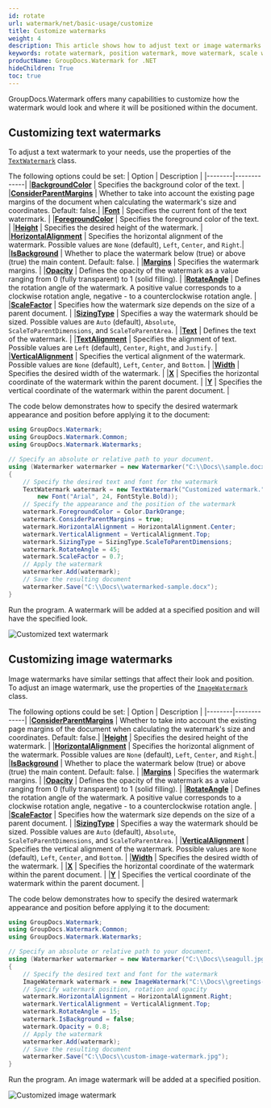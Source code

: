 ```yaml
---
id: rotate
url: watermark/net/basic-usage/customize
title: Customize watermarks
weight: 4
description: This article shows how to adjust text or image watermarks to your needs.
keywords: rotate watermark, position watermark, move watermark, scale watermark
productName: GroupDocs.Watermark for .NET
hideChildren: True
toc: true
---
```

GroupDocs.Watermark offers many capabilities to customize how the watermark would look and where it will be positioned within the document.

## Customizing text watermarks

To adjust a text watermark to your needs, use the properties of the [`TextWatermark`](https://reference.groupdocs.com/watermark/net/groupdocs.watermark.watermarks/textwatermark/#properties) class. 

The following options could be set:
| Option | Description |
|--------|-------------|
|**[BackgroundColor](https://reference.groupdocs.com/watermark/net/groupdocs.watermark.watermarks/textwatermark/backgroundcolor)** | Specifies the background color of the text. |
|**[ConsiderParentMargins](https://reference.groupdocs.com/watermark/net/groupdocs.watermark/watermark/considerparentmargins)** | Whether to take into account the existing page margins of the document when calculating the watermark's size and coordinates. Default: false.|
|**[Font](https://reference.groupdocs.com/watermark/net/groupdocs.watermark.watermarks/textwatermark/font)** | Specifies the current font of the text watermark. |
|**[ForegroundColor](https://reference.groupdocs.com/watermark/net/groupdocs.watermark.watermarks/textwatermark/foregroundcolor)** | Specifies the foreground color of the text. |
|**[Height](https://reference.groupdocs.com/watermark/net/groupdocs.watermark/watermark/height)** | Specifies the desired height of the watermark. |
|**[HorizontalAlignment](https://reference.groupdocs.com/watermark/net/groupdocs.watermark/watermark/horizontalalignment)** | Specifies the horizontal alignment of the watermark. Possible values are `None` (default), `Left`, `Center`, and `Right`.|
|**[IsBackground](https://reference.groupdocs.com/watermark/net/groupdocs.watermark/watermark/isbackground)** | Whether to place the watermark below (true) or above (true) the main content. Default: false. |
|**[Margins](https://reference.groupdocs.com/watermark/net/groupdocs.watermark/watermark/margins)** | Specifies the watermark margins. |
|**[Opacity](https://reference.groupdocs.com/watermark/net/groupdocs.watermark/watermark/opacity)** | Defines the opacity of the watermark as a value ranging from 0 (fully transparent) to 1 (solid filling). |
|**[RotateAngle](https://reference.groupdocs.com/watermark/net/groupdocs.watermark/watermark/rotateangle/)** | Defines the rotation angle of the watermark. A positive value corresponds to a clockwise rotation angle, negative - to a counterclockwise rotation angle. |
|**[ScaleFactor](https://reference.groupdocs.com/watermark/net/groupdocs.watermark/watermark/scalefactor)** | Specifies how the watermark size depends on the size of a parent document. |
|**[SizingType](https://reference.groupdocs.com/watermark/net/groupdocs.watermark/watermark/sizingtype)** | Specifies a way the watermark should be sized. Possible values are `Auto` (default), `Absolute`, `ScaleToParentDimensions`, and `ScaleToParentArea`. |
|**[Text](https://reference.groupdocs.com/watermark/net/groupdocs.watermark.watermarks/textwatermark/text)** | Defines the text of the watermark. |
|**[TextAlignment](https://reference.groupdocs.com/watermark/net/groupdocs.watermark.watermarks/textwatermark/textalignment)** | Specifies the alignment of text. Possible values are `Left` (default), `Center`, `Right`, and `Justify`.  |
|**[VerticalAlignment](https://reference.groupdocs.com/watermark/net/groupdocs.watermark/watermark/verticalalignment)** | Specifies the vertical alignment of the watermark. Possible values are `None` (default), `Left`, `Center`, and `Bottom`. |
|**[Width](https://reference.groupdocs.com/watermark/net/groupdocs.watermark/watermark/width)** | Specifies the desired width of the watermark. |
|**[X](https://reference.groupdocs.com/watermark/net/groupdocs.watermark/watermark/x)** | Specifies the horizontal coordinate of the watermark within the parent document. |
|**[Y](https://reference.groupdocs.com/watermark/net/groupdocs.watermark/watermark/y)** | Specifies the vertical coordinate of the watermark within the parent document. |


The code below demonstrates how to specify the desired watermark appearance and position before applying it to the document:

```csharp
using GroupDocs.Watermark;
using GroupDocs.Watermark.Common;
using GroupDocs.Watermark.Watermarks;

// Specify an absolute or relative path to your document.
using (Watermarker watermarker = new Watermarker("C:\\Docs\\sample.docx"))
{
    // Specify the desired text and font for the watermark
    TextWatermark watermark = new TextWatermark("Customized watermark.", 
        new Font("Arial", 24, FontStyle.Bold));
    // Specify the appearance and the position of the watermark
    watermark.ForegroundColor = Color.DarkOrange;
    watermark.ConsiderParentMargins = true;
    watermark.HorizontalAlignment = HorizontalAlignment.Center;
    watermark.VerticalAlignment = VerticalAlignment.Top;
    watermark.SizingType = SizingType.ScaleToParentDimensions;
    watermark.RotateAngle = 45;
    watermark.ScaleFactor = 0.7;
    // Apply the watermark
    watermarker.Add(watermark);
    // Save the resulting document
    watermarker.Save("C:\\Docs\\watermarked-sample.docx");
}
```
Run the program. A watermark will be added at a specified position and will have the specified look.

![Customized text watermark](/watermark/net/images/watermarking/custom-text-watermark.png)

## Customizing image watermarks

Image watermarks have similar settings that affect their look and position. To adjust an image watermark, use the properties of the [`ImageWatermark`](https://reference.groupdocs.com/watermark/net/groupdocs.watermark.watermarks/imagewatermark/#properties) class. 

The following options could be set:
| Option | Description |
|--------|-------------|
|**[ConsiderParentMargins](https://reference.groupdocs.com/watermark/net/groupdocs.watermark/watermark/considerparentmargins)** | Whether to take into account the existing page margins of the document when calculating the watermark's size and coordinates. Default: false.|
|**[Height](https://reference.groupdocs.com/watermark/net/groupdocs.watermark/watermark/height)** | Specifies the desired height of the watermark. |
|**[HorizontalAlignment](https://reference.groupdocs.com/watermark/net/groupdocs.watermark/watermark/horizontalalignment)** | Specifies the horizontal alignment of the watermark. Possible values are `None` (default), `Left`, `Center`, and `Right`.|
|**[IsBackground](https://reference.groupdocs.com/watermark/net/groupdocs.watermark/watermark/isbackground)** | Whether to place the watermark below (true) or above (true) the main content. Default: false. |
|**[Margins](https://reference.groupdocs.com/watermark/net/groupdocs.watermark/watermark/margins)** | Specifies the watermark margins. |
|**[Opacity](https://reference.groupdocs.com/watermark/net/groupdocs.watermark/watermark/opacity)** | Defines the opacity of the watermark as a value ranging from 0 (fully transparent) to 1 (solid filling). |
|**[RotateAngle](https://reference.groupdocs.com/watermark/net/groupdocs.watermark/watermark/rotateangle/)** | Defines the rotation angle of the watermark. A positive value corresponds to a clockwise rotation angle, negative - to a counterclockwise rotation angle. |
|**[ScaleFactor](https://reference.groupdocs.com/watermark/net/groupdocs.watermark/watermark/scalefactor)** | Specifies how the watermark size depends on the size of a parent document. |
|**[SizingType](https://reference.groupdocs.com/watermark/net/groupdocs.watermark/watermark/sizingtype)** | Specifies a way the watermark should be sized. Possible values are `Auto` (default), `Absolute`, `ScaleToParentDimensions`, and `ScaleToParentArea`. |
|**[VerticalAlignment](https://reference.groupdocs.com/watermark/net/groupdocs.watermark/watermark/verticalalignment)** | Specifies the vertical alignment of the watermark. Possible values are `None` (default), `Left`, `Center`, and `Bottom`. |
|**[Width](https://reference.groupdocs.com/watermark/net/groupdocs.watermark/watermark/width)** | Specifies the desired width of the watermark. |
|**[X](https://reference.groupdocs.com/watermark/net/groupdocs.watermark/watermark/x)** | Specifies the horizontal coordinate of the watermark within the parent document. |
|**[Y](https://reference.groupdocs.com/watermark/net/groupdocs.watermark/watermark/y)** | Specifies the vertical coordinate of the watermark within the parent document. |


The code below demonstrates how to specify the desired watermark appearance and position before applying it to the document:

```csharp
using GroupDocs.Watermark;
using GroupDocs.Watermark.Common;
using GroupDocs.Watermark.Watermarks;

// Specify an absolute or relative path to your document.
using (Watermarker watermarker = new Watermarker("C:\\Docs\\seagull.jpg"))
{
    // Specify the desired text and font for the watermark
    ImageWatermark watermark = new ImageWatermark("C:\\Docs\\greetings-stamp.png");
    // Specify watermark position, rotation and opacity
    watermark.HorizontalAlignment = HorizontalAlignment.Right;
    watermark.VerticalAlignment = VerticalAlignment.Top;
    watermark.RotateAngle = 15;
    watermark.IsBackground = false;
    watermark.Opacity = 0.8;
    // Apply the watermark
    watermarker.Add(watermark);
    // Save the resulting document
    watermarker.Save("C:\\Docs\\custom-image-watermark.jpg");
}
```
Run the program. An image watermark will be added at a specified position.

![Customized image watermark](/watermark/net/images/watermarking/custom-image-watermark.jpg)

